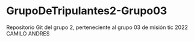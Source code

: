 # GrupoDeTripulantes2-Grupo03
Repositorio Git del grupo 2, perteneciente al grupo 03 de misión tic 2022
CAMILO ANDRES